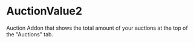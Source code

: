 AuctionValue2
=============

Auction Addon that shows the total amount of your auctions
at the top of the "Auctions" tab.
